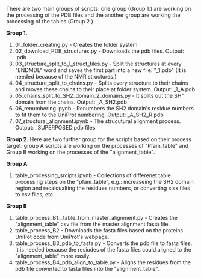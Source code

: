 There are two main groups of scripts: one group (Group 1.) are working on the processing of the PDB files and the another group are working the processing of the tables (Group 2.).

**Group 1.**
1. 01_folder_creating.py - Creates the folder system
2. 02_download_PDB_structures.py - Downloads the pdb files. Output: .pdb
3. 03_structure_split_to_1_struct_files.py - Split the structures at every "ENDMDL" word and saves the first part into a new file: "_1.pdb" (It is needed because of the NMR structures.)
4. 04_structure_split_to_chains.py - Splits every structure to their chains and moves these chains to their place at folder system. Output: _1_A.pdb
5. 05_chains_split_to_SH2_domain_2_domains.py - It splits out the SH" domain from the chains. Output: _A_SH2.pdb
6. 06_renumbering.ipynb - Renumbers the SH2 domain's residue numbers to fit them to the UniProt numbering. Output: _A_SH2_R.pdb
7. 07_structural_alignment.ipynb - The strucutural alignment process. Output: _SUPERPOSED.pdb files

**Group 2.**
Here are two further group for the scripts based on their process target: group A scripts are working on the processes of "Pfam_table" and Group B working on the processes of the "alignment_table".

**Group A**
1. table_processing_srcipts.ipynb - Collections of differenet table processing steps on the "pfam_table", e.g.: increaseing the SH2 domain region and recalcualting the residues numbers, or converting xlsx files to csv files, etc...

**Group B**
1. table_process_B1__table_from_master_alignment.py - Creates the "alignment_table" csv file from the master alignment fasta file.
2. table_process_B2 - Downloads the fasta files based on the proteins UniPot code from UniProt's webpage. 
3. table_process_B3_pdb_to_fasta.py - Converts the pdb file to fasta files. It is needed because the resiudes of the fasta files could aligned to the "alignment_table" more easily.
4. table_process_B4_pdb_align_to_table.py - Aligns the residues from the pdb file converted to fasta files into the "alignment_table".

